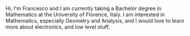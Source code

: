 Hi, I'm Francesco and I am currently taking a Bachelor degree in Mathematics at the University of Florence, Italy. 
I am interested in Mathematics, especially Geometry and Analysis, and I would love to learn more about electronics, and low level stuff. 
